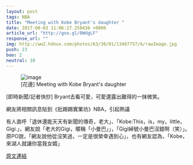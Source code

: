 ```yaml
---
layout: post
tags: NBA
title: "Meeting with Kobe Bryant's daughter "
date: 2017-08-03 11:06:27.250436 +0800
article_url: "http://goo.gl/8WdgLF"
response_url: ""
img: http://ww2.hdnux.com/photos/63/30/01/13467757/4/rawImage.jpg
push: 23
boo: 2
neutral: 10
---
```


<figure>
<img src="http://ww2.hdnux.com/photos/63/30/01/13467757/4/rawImage.jpg" alt="image">
<figcaption>
[花邊] Meeting with Kobe Bryant's daughter 
</figcaption>
</figure>



[即時新聞/記者快抄] Bryant去看可愛，可愛還露出難得的一抹微笑。

網友將相關訊息貼到《批踢踢實業坊》NBA，引起熱議

有人直呼「退休還能天天有新聞的傳奇，老大」、「Kobe:This，is，my，little，Gigi.」，網友說「老大的Gigi，暱稱「小曼巴」」，「Gigi綽號小曼巴沒錯啊（笑）」。原PO說，「網友說他從沒笑過，一定是很榮幸遇到心」，也有網友認為，「Kobe，來湖人就讓你當我女婿」

<a href = "https://www.ptt.cc/bbs/NBA/M.1501290522.A.F0C.html">原文連結</a>

